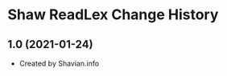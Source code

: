 Shaw ReadLex Change History
====================

1.0 (2021-01-24)
----------------
* Created by Shavian.info
